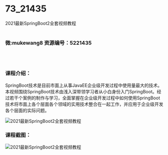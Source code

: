 # 73_21435
2021最新SpringBoot2全套视频教程
<br/></br>
<h3>微:mukewang8 资源编号：5221435</h3>
<br/></br>
<h3>课程介绍：</h3>
<p>SpringBoot技术是目前市面上从事JavaEE企业级开发过程中使用量最大的技术。本视频围绕SpringBoot技术由浅入深带领学习者从小白身份入门SpringBoot。经过若干个案例的制作与学习，全面掌握在企业级开发过程中如何使用SpringBoot技术将市面上各个层面各个领域的实用技术整合在一起工作，并应用于企业级开发各个层面的实际问题。</p>
<p><img src="https://www.ko996.com/wp-content/uploads/img/2021/10/1-39-300x188.png" alt="2021最新SpringBoot2全套视频教程"></p>
<div class="info-desc">
<h3>课程截图：</h3>
<p><img src="https://www.ko996.com/wp-content/uploads/img/2021/10/2-35.png" alt="2021最新SpringBoot2全套视频教程"></p>


			
</div>
